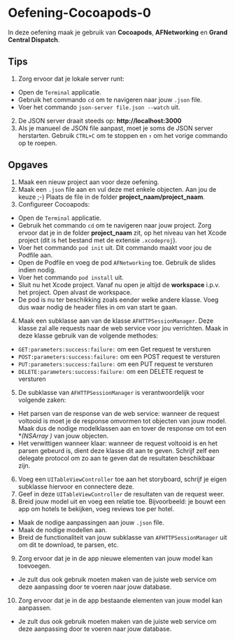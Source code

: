 # Oefening-Cocoapods-0

In deze oefening maak je gebruik van **Cocoapods**, **AFNetworking** en **Grand Central Dispatch**.

## Tips
1. Zorg ervoor dat je lokale server runt:
  - Open de `Terminal` applicatie.
  - Gebruik het commando `cd` om te navigeren naar jouw `.json` file.
  - Voer het commando `json-server file.json --watch` uit.
2. De JSON server draait steeds op: **http://localhost:3000**
3. Als je manueel de JSON file aanpast, moet je soms de JSON server herstarten. Gebruik `CTRL+C` om te stoppen en `↑` om het vorige commando op te roepen.

## Opgaves
1. Maak een nieuw project aan voor deze oefening.
2. Maak een `.json` file aan en vul deze met enkele objecten. Aan jou de keuze ;-) Plaats de file in de folder **project_naam/project_naam**.
3. Configureer Cocoapods:
  - Open de `Terminal` applicatie.
  - Gebruik het commando `cd` om te navigeren naar jouw project. Zorg ervoor dat je in de folder **project_naam** zit, op het niveau van het Xcode project (dit is het bestand met de extensie `.xcodeproj`).
  - Voer het commando `pod init` uit. Dit commando maakt voor jou de Podfile aan.
  - Open de Podfile en voeg de pod `AFNetworking` toe. Gebruik de slides indien nodig.
  - Voer het commando `pod install` uit.
  - Sluit nu het Xcode project. Vanaf nu open je altijd de **workspace** i.p.v. het project. Open alvast de workspace.
  - De pod is nu ter beschikking zoals eender welke andere klasse. Voeg dus waar nodig de header files in om van start te gaan.
4. Maak een subklasse aan van de klasse `AFHTTPSessionManager`. Deze klasse zal alle requests naar de web service voor jou verrichten. Maak in deze klasse gebruik van de volgende methodes:
  - `GET:parameters:success:failure:` om een Get request te versturen
  - `POST:parameters:success:failure:` om een POST request te versturen
  - `PUT:parameters:success:failure:` om een PUT request te versturen
  - `DELETE:parameters:success:failure:` om een DELETE request te versturen
5. De subklasse van `AFHTTPSessionManager` is verantwoordelijk voor volgende zaken:
  - Het parsen van de response van de web service: wanneer de request voltooid is moet je de response omvormen tot objecten van jouw model. Maak dus de nodige modelklassen aan en tover de response om tot een **(NSArray *)** van jouw objecten.
  - Het verwittigen wanneer klaar: wanneer de request voltooid is en het parsen gebeurd is, dient deze klasse dit aan te geven. Schrijf zelf een delegate protocol om zo aan te geven dat de resultaten beschikbaar zijn.
6. Voeg een `UITableViewController` toe aan het storyboard, schrijf je eigen subklasse hiervoor en connectere deze.
7. Geef in deze `UITableViewController` de resultaten van de request weer.
8. Breid jouw model uit en voeg een relatie toe. Bijvoorbeeld: je bouwt een app om hotels te bekijken, voeg reviews toe per hotel.
  - Maak de nodige aanpassingen aan jouw `.json` file.
  - Maak de nodige modellen aan.
  - Breid de functionaliteit van jouw subklasse van `AFHTTPSessionManager` uit om dit te download, te parsen, etc.
9. Zorg ervoor dat je in de app nieuwe elementen van jouw model kan toevoegen.
  - Je zult dus ook gebruik moeten maken van de juiste web service om deze aanpassing door te voeren naar jouw database.
10. Zorg ervoor dat je in de app bestaande elementen van jouw model kan aanpassen.
  - Je zult dus ook gebruik moeten maken van de juiste web service om deze aanpassing door te voeren naar jouw database.
